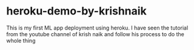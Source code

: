 # heroku-demo-by-krishnaik
This is my first ML app deployment using heroku. I have seen the tutorial from the youtube channel of krish naik and follow his process to do the whole thing
